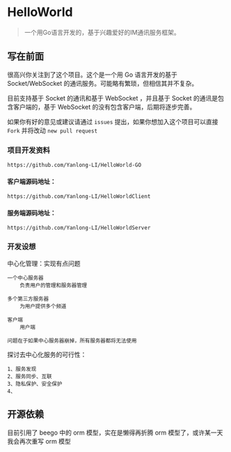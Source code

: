 # HelloWorld

>一个用Go语言开发的，基于兴趣爱好的IM通讯服务框架。

## 写在前面

很高兴你关注到了这个项目。这个是一个用 Go 语言开发的基于 Socket/WebSocket 的通讯服务。可能略有繁琐，但相信其并不复杂。

目前支持基于 Socket 的通讯和基于 WebSocket ，并且基于 Socket 的通讯是包含客户端的，基于 WebSocket 的没有包含客户端，后期将逐步完善。

如果你有好的意见或建议请通过 `issues` 提出，如果你想加入这个项目可以直接 `Fork` 并将改动 `new pull request`

   
### 项目开发资料
    https://github.com/Yanlong-LI/HelloWorld-GO

#### 客户端源码地址：
    https://github.com/Yanlong-LI/HelloWorldClient

#### 服务端源码地址：
    https://github.com/Yanlong-LI/HelloWorldServer
    
    
### 开发设想
中心化管理：实现有点问题

    一个中心服务器
        负责用户的管理和服务器管理
        
    多个第三方服务器
        为用户提供多个频道
        
    客户端
        用户端
        
    问题在于如果中心服务器崩掉，所有服务器都将无法使用
探讨去中心化服务的可行性：
    
    1、服务发现
    2、服务同步、互联
    3、隐私保护、安全保护
    4、
    
## 开源依赖
目前引用了 beego 中的 orm 模型，实在是懒得再折腾 orm 模型了，或许某一天我会再次重写 orm 模型